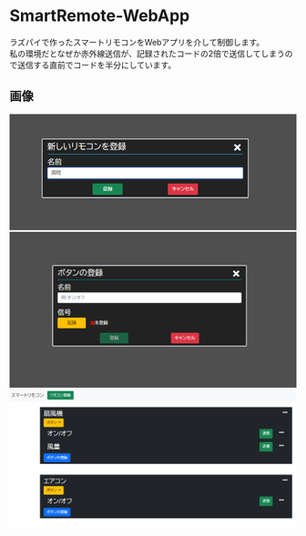 # SmartRemote-WebApp
ラズパイで作ったスマートリモコンをWebアプリを介して制御します。  
私の環境だとなぜか赤外線送信が、記録されたコードの2倍で送信してしまうので送信する直前でコードを半分にしています。
## 画像

![](/img/newremote.png)
![](/img/newbutton.png)
![](/img/sample.png)